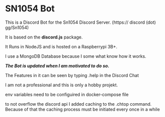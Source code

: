 # SN1054 Bot

This is a Discord Bot for the Sn1054 Discord Server. (https:// discord (dot) gg/Sn1054)

It is based on the **discord.js** package.

It Runs in NodeJS and is hosted on a Raspberrypi 3B+.

I use a MongoDB Database because I some what know how it works.


***The Bot is updated when I am motivated to do so.***


The Features in it can be seen by typing .help in the Discord Chat

I am not a professional and this is only a hobby projekt.

env variables need to be configuired in docker-compose file

to not overflow the discord api I added caching to the .chtop command.
Because of that the caching process must be initiated every once in a while

